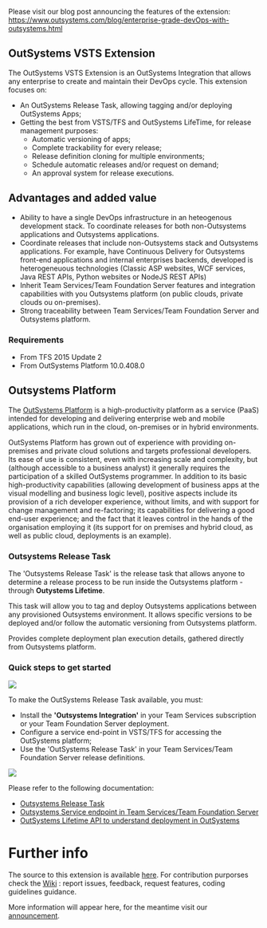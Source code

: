 
Please visit our blog post announcing the features of the extension: <https://www.outsystems.com/blog/enterprise-grade-devOps-with-outsystems.html>

## OutSystems VSTS Extension ##

The OutSystems VSTS Extension is an OutSystems Integration that allows any enterprise to create and maintain their DevOps cycle.
This extension focuses on:
- An OutSystems Release Task, allowing tagging and/or deploying OutSystems Apps;
- Getting the best from VSTS/TFS and OutSystems LifeTime, for release management purposes:
  - Automatic versioning of apps;
  - Complete trackability for every release;
  - Release definition cloning for multiple environments;
  - Schedule automatic releases and/or request on demand;
  - An approval system for release executions.

## Advantages and added value

 - Ability to have a single DevOps infrastructure in an heteogenous development stack. To coordinate releases for both non-Outsystems applications and Outsystems applications. 
 - Coordinate releases that include non-Outsystems stack and Outsystems applications. For example, have Continuous Delivery for Outsystems front-end applications and internal enterprises backends, developed is heterogeneuous technologies (Classic ASP websites, WCF services, Java REST APIs, Python websites or NodeJS REST APIs)
 - Inherit Team Services/Team Foundation Server features and integration capabilities with you Outsystems platform (on public clouds, private clouds ou on-premises). 
 - Strong traceability between Team Services/Team Foundation Server and Outsystems platform.
 
### Requirements

- From TFS 2015 Update 2
- From OutSystems Platform 10.0.408.0

## Outsystems Platform

The [OutSystems Platform](https://www.outsystems.com) is a high-productivity platform as a service (PaaS) intended for developing and delivering enterprise web and mobile applications, which run in the cloud, on-premises or in hybrid environments. 

OutSystems Platform has grown out of experience with providing on-premises and private cloud solutions and targets professional developers. Its ease of use is consistent, even with increasing scale and complexity, but (although accessible to a business analyst) it generally requires the participation of a skilled OutSystems programmer. In addition to its basic high-productivity capabilities (allowing development of business apps at the visual modelling and business logic level), positive aspects include its provision of a rich developer experience, without limits, and with support for change management and re-factoring; its capabilities for delivering a good end-user experience; and the fact that it leaves control in the hands of the organisation employing it (its support for on premises and hybrid cloud, as well as public cloud, deployments is an example).

### Outsystems Release Task

The 'Outsystems Release Task' is the release task that allows anyone to determine a release process to be run inside the Outsystems platform - through **Outystems Lifetime**.

This task will allow you to tag and deploy Outsystems applications between any provisioned Outsystems environment. It allows specific versions to be deployed and/or follow the automatic versioning from Outsystems platform.

Provides complete deployment plan execution details, gathered directly from Outsystems platform. 

### Quick steps to get started ###

![](/vsts/docs/images/doc-vsts-install.png)

To make the OutSystems Release Task available, you must:
- Install the **'Outsystems Integration'** in your Team Services subscription or your Team Foundation Server deployment.
- Configure a service end-point in VSTS/TFS for accessing the OutSystems platform;
- Use the 'OutSystems Release Task' in your Team Services/Team Foundation Server release definitions.

![](/images/doc-vsts-ostask.png)

Please refer to the following documentation:
- [Outsystems Release Task](vsts-os-release-task.md)
- [Outsystems Service endpoint in Team Services/Team Foundation Server](vsts-os-service-endpoint.md)
- [OutSystems Lifetime API to understand deployment in OutSystems](https://success.outsystems.com/Documentation/10/Reference/OutSystems_APIs/LifeTime_Deployment_API)

# Further info

The source to this extension is available [here](https://github.com/OutSystems/vsts). For contribution purporses check the [Wiki](https://github.com/OutSystems/vsts/wiki) : report issues, feedback, request features, coding guidelines guidance.

More information will appear here, for the meantime visit our [announcement](https://www.outsystems.com/blog/enterprise-grade-devOps-with-outsystems.html).
